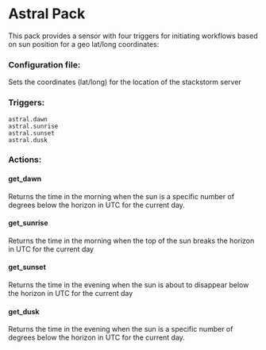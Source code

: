 # Astral Pack 

This pack provides a sensor with four triggers for initiating workflows based
on sun position for a geo lat/long coordinates:

### Configuration file:

Sets the coordinates (lat/long) for the location of the stackstorm server

### Triggers:

```text
astral.dawn
astral.sunrise
astral.sunset
astral.dusk
```

### Actions:

#### get_dawn

Returns the time in the morning when the sun is a specific number of degrees below the horizon in UTC for the current day.

#### get_sunrise

Returns the time in the morning when the top of the sun breaks the horizon in UTC for the current day

#### get_sunset

Returns the time in the evening when the sun is about to disappear below the horizon in UTC for the current day

#### get_dusk

Returns the time in the evening when the sun is a specific number of degrees below the horizon in UTC for the current day.
